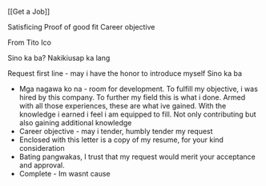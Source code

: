 [[Get a Job]]

Satisficing
Proof of good fit
Career objective

From Tito Ico

Sino ka ba?
Nakikiusap ka lang

Request first line - may i have the honor to introduce myself
Sino ka ba

- Mga nagawa ko na - room for development. To fulfill my objective, i was hired by this company. To further my field this is what i done. Armed with all those experiences, these are what ive gained. With the knowledge i earned i feel i am equipped to fill. Not only contributing but also gaining additional knowledge
- Career objective - may i tender, humbly tender my request
- Enclosed with this letter is a copy of my resume, for your kind consideration
- Bating pangwakas, I trust that my request would merit your acceptance and approval.
- Complete - Im wasnt cause
